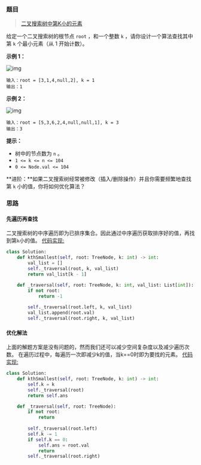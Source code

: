 ### 题目

> [二叉搜索树中第K小的元素](https://leetcode-cn.com/problems/kth-smallest-element-in-a-bst/description/)

给定一个二叉搜索树的根节点 `root` ，和一个整数 `k` ，请你设计一个算法查找其中第 `k` 个最小元素（从 1 开始计数）。

 
**示例 1：**

![img](https://assets.leetcode.com/uploads/2021/01/28/kthtree1.jpg)

```
输入：root = [3,1,4,null,2], k = 1
输出：1
```

**示例 2：**

![img](https://assets.leetcode.com/uploads/2021/01/28/kthtree2.jpg)

```
输入：root = [5,3,6,2,4,null,null,1], k = 3
输出：3
```

**提示：**

- 树中的节点数为 `n` 。
- `1 <= k <= n <= 104`
- `0 <= Node.val <= 104`

**进阶：**如果二叉搜索树经常被修改（插入/删除操作）并且你需要频繁地查找第 `k` 小的值，你将如何优化算法？

### 思路
#### 先遍历再查找
二叉搜索树的中序遍历即为已排序集合。因此通过中序遍历获取排序好的值，再找到第`k`小的值。
[代码实现:](solution.py)
```python
class Solution:
    def kthSmallest(self, root: TreeNode, k: int) -> int:
        val_list = []
        self._traversal(root, k, val_list)
        return val_list[k - 1]

    def _traversal(self, root: TreeNode, k: int, val_list: List[int]):
        if not root:
            return -1
        
        self._traversal(root.left, k, val_list)
        val_list.append(root.val)
        self._traversal(root.right, k, val_list)
```
#### 优化解法
上面的解题方案是没有问题的，然而我们还可以减少空间复杂度以及减少遍历次数。
在遍历过程中，每遍历一次即减少k的值，当k==0时即为要找的元素。
[代码实现:](solution1.py)
```python
class Solution:
    def kthSmallest(self, root: TreeNode, k: int) -> int:
        self.k = k
        self._traversal(root)
        return self.ans

    def _traversal(self, root: TreeNode):
        if not root:
            return
        
        self._traversal(root.left)
        self.k -= 1
        if self.k == 0:
            self.ans = root.val
            return
        self._traversal(root.right)
```